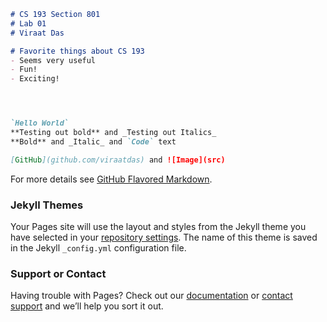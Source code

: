 
```markdown
# CS 193 Section 801
# Lab 01
# Viraat Das

# Favorite things about CS 193
- Seems very useful 
- Fun! 
- Exciting! 




`Hello World`
**Testing out bold** and _Testing out Italics_
**Bold** and _Italic_ and `Code` text

[GitHub](github.com/viraatdas) and ![Image](src)
```

For more details see [GitHub Flavored Markdown](https://guides.github.com/features/mastering-markdown/).

### Jekyll Themes

Your Pages site will use the layout and styles from the Jekyll theme you have selected in your [repository settings](https://github.com/kalutes/CS193_Fall18_Lab1/settings). The name of this theme is saved in the Jekyll `_config.yml` configuration file.

### Support or Contact

Having trouble with Pages? Check out our [documentation](https://help.github.com/categories/github-pages-basics/) or [contact support](https://github.com/contact) and we’ll help you sort it out.
